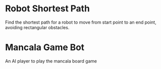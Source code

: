 # Robot Shortest Path

Find the shortest path for a robot to move from start point to an end point, avoiding rectangular obstacles. 

# Mancala Game Bot

An AI player to play the mancala board game
